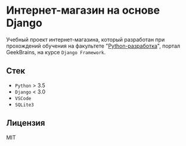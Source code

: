 # Интернет-магазин на основе Django

Учебный проект интернет-магазина, который разработан при прохождений обучения на
факультете "[Python-разработка](https://gb.ru/geek_university/python)", портал GeekBrains, на курсе `Django Framework`.

## Стек

* `Python` > 3.5
* `Django` < 3.0
* `VSCode`
* `SQLite3`

## Лицензия

MIT
